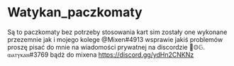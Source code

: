 # Watykan_paczkomaty
Są to paczkomaty  bez potrzeby stosowania kart sim  zostały one wykonane przezemnie jak i mojego kolege @Mixen#4913
wsprawie jakiś problemów proszę pisać do mnie na wiadomości prywatnej na discordzie  🌺𝕆𝔾. ⲱⲁⲧⲩⲕⲁⲛ#3769
bądż do mixena  https://discord.gg/ydHn2CNKNz
